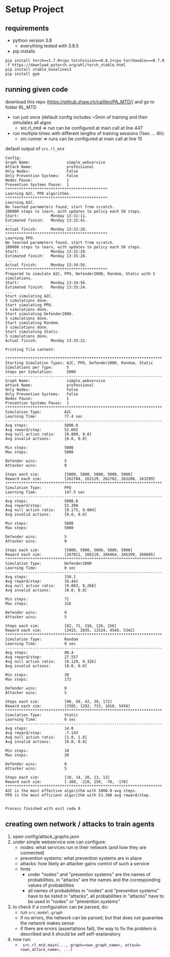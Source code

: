 # Setup Project
## requirements
- python version 3.8
  - everything tested with 3.8.5
- pip installs
```
pip install torch==1.7.0+cpu torchvision==0.8.1+cpu torchaudio===0.7.0 -f https://download.pytorch.org/whl/torch_stable.html
pip install stable_baselines3
pip install gym
```
## running given code 
download this repo (https://github.zhaw.ch/cailllev/PA_MTD/) and go to folder RL_MTD
  - run just once (default config includes ~5min of training and then simulates all algos
    - src.rl_mtd  => run can be configured at main call at line 447
  - run multiple times with different lengths of training sessions (1sec ... 4h):
    - src.runner => runs can be configured at main call at line 15 


default output of `` src.rl_mtd ``
```
Config:
Graph Name:                simple_webservice
Attack Name:               professional
Only Nodes:                False
Only Prevention Systems:   False
Nodes Pause:               1
Prevention Systems Pause:  1
*********************************************
Learning A2C, PPO algorithms.
*********************************************
Learning A2C.
No learned parameters found, start from scratch.
100000 steps to learn, with updates to policy each 50 steps.
Start:              Monday 13:31:11.
Estimated finish:   Monday 13:32:41.
...
Actual finish:      Monday 13:32:28.
*********************************************
Learning PPO.
No learned parameters found, start from scratch.
100000 steps to learn, with updates to policy each 50 steps.
Start:              Monday 13:32:28.
Estimated finish:   Monday 13:35:28.
...
Actual finish:      Monday 13:34:56.
*********************************************
Prepared to simulate A2C, PPO, Defender2000, Random, Static with 5 simulations.
Start:              Monday 13:34:56.
Estimated finish:   Monday 13:35:24.
...
Start simulating A2C.
5 simulations done.
Start simulating PPO.
5 simulations done.
Start simulating Defender2000.
5 simulations done.
Start simulating Random.
5 simulations done.
Start simulating Static.
5 simulations done.
Actual finish:      Monday 13:35:22.

Printing file content:

*********************************************************************
Starting Simulation Types: A2C, PPO, Defender2000, Random, Static
Simulations per Type:      5
Steps per Simulation:      5000
---------------------------------------------------------------------
Graph Name:                simple_webservice
Attack Name:               professional
Only Nodes:                False
Only Prevention Systems:   False
Nodes Pause:               1
Prevention Systems Pause:  1
*********************************************************************
Simulation Type:          A2C
Learning Time:            77.4 sec
---------------------------------------------------------------------
Avg steps:                5000.0
Avg reward/step:          52.602
Avg null action ratio:    [0.009, 0.0]
Avg invalid actions:      [0.0, 0.0]

Min steps:                5000
Max steps:                5000

Defender wins:            5
Attacker wins:            0

Steps each sim:           [5000, 5000, 5000, 5000, 5000]
Reward each sim:          [262704, 263129, 262702, 263206, 263299]
*********************************************************************
Simulation Type:          PPO
Learning Time:            147.5 sec
---------------------------------------------------------------------
Avg steps:                5000.0
Avg reward/step:          53.308
Avg null action ratio:    [0.175, 0.004]
Avg invalid actions:      [0.0, 0.0]

Min steps:                5000
Max steps:                5000

Defender wins:            5
Attacker wins:            0

Steps each sim:           [5000, 5000, 5000, 5000, 5000]
Reward each sim:          [267011, 266219, 266464, 266399, 266605]
*********************************************************************
Simulation Type:          Defender2000
Learning Time:            0 sec
---------------------------------------------------------------------
Avg steps:                150.2
Avg reward/step:          34.441
Avg null action ratio:    [0.083, 0.268]
Avg invalid actions:      [0.0, 0.0]

Min steps:                71
Max steps:                316

Defender wins:            0
Attacker wins:            5

Steps each sim:           [82, 71, 316, 126, 156]
Reward each sim:          [2415, 2035, 11524, 4549, 5342]
*********************************************************************
Simulation Type:          Random
Learning Time:            0 sec
---------------------------------------------------------------------
Avg steps:                80.4
Avg reward/step:          27.557
Avg null action ratio:    [0.129, 0.326]
Avg invalid actions:      [0.0, 0.0]

Min steps:                39
Max steps:                172

Defender wins:            0
Attacker wins:            5

Steps each sim:           [90, 59, 42, 39, 172]
Reward each sim:          [2585, 1292, 733, 1010, 5458]
*********************************************************************
Simulation Type:          Static
Learning Time:            0 sec
---------------------------------------------------------------------
Avg steps:                14.0
Avg reward/step:          -7.143
Avg null action ratio:    [1.0, 1.0]
Avg invalid actions:      [0.0, 0.0]

Min steps:                10
Max steps:                20

Defender wins:            0
Attacker wins:            5

Steps each sim:           [10, 14, 20, 13, 13]
Reward each sim:          [-300, -210, 250, -70, -170]
*********************************************************************
A2C is the most effective algorithm with 5000.0 avg steps.
PPO is the most efficient algorithm with 53.308 avg reward/step.


Process finished with exit code 0
```
## creating own network / attacks to train agents
1. open config/attack_graphs.json
2. under simple webservice one can configure:
    - nodes: what services run in their network (and how they are connected)
    - prevention systems: what prevention systems are in place
    - attacks: how likely an attacker gains control of such a service
    - hints
        - under "nodes" and "prevention systems" are the names of probabilities, in "attacks" are the names and the 
        corresponding values of probabilities
        - all names of probabilities in "nodes" and "prevention systems" have to be listed in "attacks", all probabilities in 
        "attacks" have to be used in "nodes" or "prevention systems"
3. to check if a configuration can be parsed, do:
    - run ``` src.model.graph ```
    - if no errors, the network can be parsed; but that does not guarantee the network makes sense
    - if there are errors (assertations fail), the way to fix the problem is described and it should be self self-explanatory
4. now run:
    - ``` src.rl_mtd.main(..., graph=<own_graph_name>, attack=<own_attack_name>, ...)```
